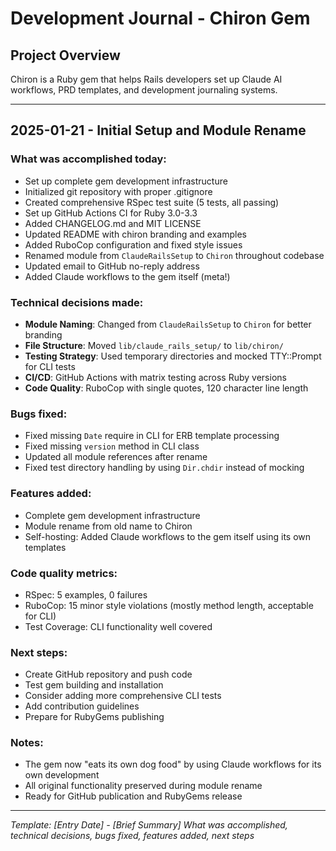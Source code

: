 # Development Journal - Chiron Gem

## Project Overview
Chiron is a Ruby gem that helps Rails developers set up Claude AI workflows, PRD templates, and development journaling systems.

---

## 2025-01-21 - Initial Setup and Module Rename

### What was accomplished today:
- Set up complete gem development infrastructure
- Initialized git repository with proper .gitignore
- Created comprehensive RSpec test suite (5 tests, all passing)
- Set up GitHub Actions CI for Ruby 3.0-3.3
- Added CHANGELOG.md and MIT LICENSE
- Updated README with chiron branding and examples
- Added RuboCop configuration and fixed style issues
- Renamed module from `ClaudeRailsSetup` to `Chiron` throughout codebase
- Updated email to GitHub no-reply address
- Added Claude workflows to the gem itself (meta!)

### Technical decisions made:
- **Module Naming**: Changed from `ClaudeRailsSetup` to `Chiron` for better branding
- **File Structure**: Moved `lib/claude_rails_setup/` to `lib/chiron/`
- **Testing Strategy**: Used temporary directories and mocked TTY::Prompt for CLI tests
- **CI/CD**: GitHub Actions with matrix testing across Ruby versions
- **Code Quality**: RuboCop with single quotes, 120 character line length

### Bugs fixed:
- Fixed missing `Date` require in CLI for ERB template processing
- Fixed missing `version` method in CLI class
- Updated all module references after rename
- Fixed test directory handling by using `Dir.chdir` instead of mocking

### Features added:
- Complete gem development infrastructure
- Module rename from old name to Chiron
- Self-hosting: Added Claude workflows to the gem itself using its own templates

### Code quality metrics:
- RSpec: 5 examples, 0 failures
- RuboCop: 15 minor style violations (mostly method length, acceptable for CLI)
- Test Coverage: CLI functionality well covered

### Next steps:
- Create GitHub repository and push code
- Test gem building and installation
- Consider adding more comprehensive CLI tests
- Add contribution guidelines
- Prepare for RubyGems publishing

### Notes:
- The gem now "eats its own dog food" by using Claude workflows for its own development
- All original functionality preserved during module rename
- Ready for GitHub publication and RubyGems release

---

*Template: [Entry Date] - [Brief Summary]*
*What was accomplished, technical decisions, bugs fixed, features added, next steps*